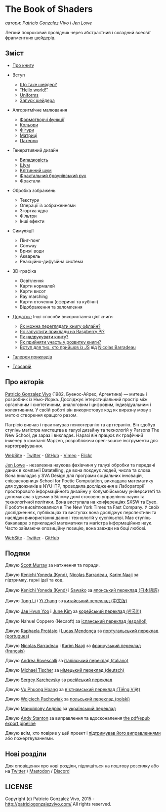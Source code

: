 <canvas id="custom" class="canvas" data-fragment-url="src/moon/moon.frag" data-textures="src/moon/moon.jpg" width="350px" height="350px"></canvas>

# The Book of Shaders
*автори: [Patricio Gonzalez Vivo](http://patriciogonzalezvivo.com/) і [Jen Lowe](http://jenlowe.net/)*

Легкий покроковий провідник через абстрактний і складний всесвіт фрагментних шейдерів.

<div class="header">
<a href="https://www.paypal.com/cgi-bin/webscr?cmd=_s-xclick&hosted_button_id=B5FSVSHGEATCG" style="float: right;"><img src="https://www.paypalobjects.com/en_US/i/btn/btn_donate_SM.gif" alt=""></a>
</div>

## Зміст

* [Про книгу](00/?lan=ua)

* Вступ
    * [Що таке шейдер?](01/?lan=ua)
    * [“Hello world!”](02/?lan=ua)
    * [Uniforms](03/?lan=ua)
    * [Запуск шейдера](04/?lan=ua)

* Алгоритмічне малювання
    * [Формотворчі функції](05/?lan=ua)
    * [Кольори](06/?lan=ua)
    * [Фігури](07/?lan=ua)
    * [Матриці](08/?lan=ua)
    * [Патерни](09/?lan=ua)

* Генеративний дизайн
    * [Випадковість](10/?lan=ua)
    * [Шум](11/?lan=ua)
    * [Клітинний шум](12/?lan=ua)
    * [Фрактальний броунівський рух](13/?lan=ua)
    * Фрактали

* Обробка зображень
    * Текстури
    * Операції із зображеннями
    * Згортка ядра
    * Фільтри
    * Інші ефекти

* Симуляції
    * Пінг-понг
    * Conway
    * Брижі води
    * Акварель
    * Реакційно-дифузійна система

* 3D-графіка
    * Освітлення
    * Карти нормалей
    * Карти висот
    * Ray marching
    * Карти оточення (сферичні та кубічні)
    * Відображення та заломлення

* [Додаток:](appendix/?lan=ua) Інші способи використання цієї книги
    * [Як можна переглядати книгу офлайн?](appendix/00/?lan=ua)
    * [Як запустити приклади на Raspberry Pi?](appendix/01/?lan=ua)
    * [Як надрукувати книгу?](appendix/02/?lan=ua)
    * [Як прийняти участь у розвитку книги?](appendix/03/?lan=ua)
    * [Вступ для тих, хто прийшов із JS](appendix/04/?lan=ua) від [Nicolas Barradeau](http://www.barradeau.com/)

* [Галерея прикладів](examples/?lan=ua)

* [Глосарій](glossary/?lan=ua)

## Про авторів

[Patricio Gonzalez Vivo](http://patriciogonzalezvivo.com/) (1982, Буенос-Айрес, Аргентина) — митець і розробник із Нью-Йорка. Досліджує інтерстиціальний простір між органічним і синтетичним, аналоговим і цифровим, індивідуальним і колективним. У своїй роботі він використовує код як виразну мову з метою створення кращого разом.

Патрісіо вивчав і практикував психотерапію та арттерапію. Він здобув ступінь магістра мистецтва в галузі дизайну та технологій у Parsons The New School, де зараз і викладає. Наразі він працює як графічний інженер в компанії Mapzen, розробляючи open-source інструменти для картографування.

<div class="header"> <a href="http://patriciogonzalezvivo.com/" target="_blank">WebSite</a> - <a href="https://twitter.com/patriciogv" target="_blank">Twitter</a> - <a href="https://github.com/patriciogonzalezvivo" target="_blank">GitHub</a> - <a href="https://vimeo.com/patriciogv" target="_blank">Vimeo</a> - <a href="https://www.flickr.com/photos/106950246@N06/" target="_blank"> Flickr</a></div>

[Jen Lowe](http://jenlowe.net/) - незалежна наукова фахівчиня у галузі обробки та передачі даних в компанії Datatelling, де вона поєднує людей, числа та слова. Вона викладає у SVA Design для програми соціальних інновацій, співзасновниця School for Poetic Computation, викладала математику для художників в NYU ITP, проводила дослідження в Лабораторії просторового інформаційного дизайну у Колумбійському університеті та допомагала з ідеями в Білому домі стосовно управління науки та технологічної політики. Вона виступала на конференціях SXSW та Eyeo. Її роботи висвітлювалися в The New York Times та Fast Company.  У своїх дослідженнях, публікаціях та виступах вона досліджує перспективи та наслідки використання даних і технологій у суспільстві. Має ступінь бакалавра з прикладної математики та магістра інформаційних наук. Часто займаючи опозиційну позицію, вона завжди на боці любові.

<div class="header"> <a href="http://jenlowe.net/" target="_blank">WebSite</a> - <a href="https://twitter.com/datatelling" target="_blank">Twitter</a> - <a href="https://github.com/datatelling" target="_blank">GitHub</a></div>

## Подяки

Дякую [Scott Murray](http://alignedleft.com/) за натхнення та поради.

Дякую [Kenichi Yoneda (Kynd)](https://twitter.com/kyndinfo), [Nicolas Barradeau](https://twitter.com/nicoptere), [Karim Naaji](http://karim.naaji.fr/) за підтримку, гарні ідеї та код.

Дякую [Kenichi Yoneda (Kynd)](https://twitter.com/kyndinfo) і [Sawako](https://twitter.com/sawakohome) за [японський переклад (日本語訳)](?lan=jp)

Дякую [Tong Li](https://www.facebook.com/tong.lee.9484) і [Yi Zhang](https://www.facebook.com/archer.zetta?pnref=story) за [китайський переклад (中文版)](?lan=ch)

Дякую [Jae Hyun Yoo](https://www.facebook.com/fkkcloud) і [June Kim](https://github.com/rlawns324) за [корейський переклад (한국어)](?lan=kr)

Дякую Nahuel Coppero (Necsoft) за [іспанський переклад (español)](?lan=es)

Дякую [Raphaela Protásio](https://github.com/Rawphs) і [Lucas Mendonça](https://github.com/luuchowl) за [португальський переклад (portugues)](?lan=pt)

Дякую [Nicolas Barradeau](https://twitter.com/nicoptere) і [Karim Naaji](http://karim.naaji.fr/) за [французький переклад (français)](?lan=fr)

Дякую [Andrea Rovescalli](https://www.earove.info) за [італійський переклад (italiano)](?lan=it)

Дякую [Michael Tischer](http://www.mitinet.de) за [німецький переклад (deutsch)](?lan=de)

Дякую [Sergey Karchevsky](https://www.facebook.com/sergey.karchevsky.3) за [російський переклад](?lan=ru)

Дякую [Vu Phuong Hoang](https://www.facebook.com/vuphuonghoang88) за [в'єтнамський переклад (Tiếng Việt)](?lan=vi)

Дякую [Wojciech Pachowiak](https://github.com/WojtekPachowiak) за [польський переклад (polski)](?lan=pl)

Дякую [Манойлову Андрію](https://twitter.com/ManoylovAC) за [український переклад](?lan=ua)

Дякую [Andy Stanton](https://andy.stanton.is/) за виправлення та вдосконалення [the pdf/epub export pipeline](https://thebookofshaders.com/appendix/02/?lan=ua)

Дякую всім, хто повірив у цей проект і [підтримував його виправленнями](https://github.com/patriciogonzalezvivo/thebookofshaders/graphs/contributors) або пожертвуваннями.

## Нові розділи

Для оповіщення про нові розділи, підпишіться на поштову розсилку або на [Twitter](https://twitter.com/bookofshaders) / <a rel="me" href="https://mastodon.gamedev.place/@bookofshaders">Mastodon</a> / [Discord](shader.zone)

<div id="fd-form-623359074e5181d777e479f9"></div>
<script>
  window.fd('form', {
    formId: '623359074e5181d777e479f9',
    containerEl: '#fd-form-623359074e5181d777e479f9'
  });
</script>

## LICENSE

Copyright (c) Patricio Gonzalez Vivo, 2015 - http://patriciogonzalezvivo.com/
All rights reserved.
